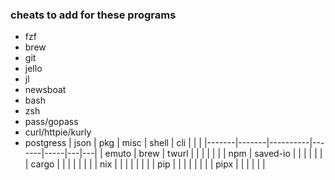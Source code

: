 ### cheats to add for these programs 
- fzf 
- brew
- git
- jello
- jl
- newsboat
- bash
- zsh
- pass/gopass
- curl/httpie/kurly
- postgress 
| json  | pkg   | misc     | shell | cli |   |   |
|-------|-------|----------|-------|-----|---|---|
| emuto | brew  | twurl    |       |     |   |   |
|       | npm   | saved-io |       |     |   |   |
|       | cargo |          |       |     |   |   |
|       | nix   |          |       |     |   |   |
|       | pip   |          |       |     |   |   |
|       | pipx  |          |       |     |   |   |
